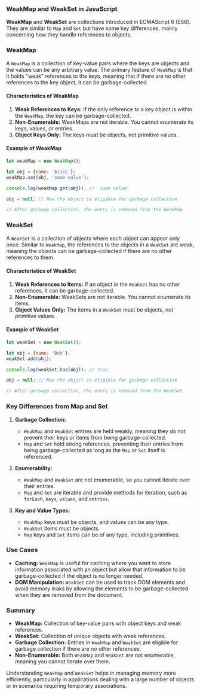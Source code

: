### WeakMap and WeakSet in JavaScript

**WeakMap** and **WeakSet** are collections introduced in ECMAScript 6 (ES6). They are similar to `Map` and `Set` but have some key differences, mainly concerning how they handle references to objects.

### WeakMap

A `WeakMap` is a collection of key-value pairs where the keys are objects and the values can be any arbitrary value. The primary feature of `WeakMap` is that it holds "weak" references to the keys, meaning that if there are no other references to the key object, it can be garbage-collected.

#### Characteristics of WeakMap

1. **Weak References to Keys:** If the only reference to a key object is within the `WeakMap`, the key can be garbage-collected.
2. **Non-Enumerable:** WeakMaps are not iterable. You cannot enumerate its keys, values, or entries.
3. **Object Keys Only:** The keys must be objects, not primitive values.

#### Example of WeakMap

```javascript
let weakMap = new WeakMap();

let obj = {name: 'Alice'};
weakMap.set(obj, 'some value');

console.log(weakMap.get(obj)); // 'some value'

obj = null; // Now the object is eligible for garbage collection

// After garbage collection, the entry is removed from the WeakMap
```

### WeakSet

A `WeakSet` is a collection of objects where each object can appear only once. Similar to `WeakMap`, the references to the objects in a `WeakSet` are weak, meaning the objects can be garbage-collected if there are no other references to them.

#### Characteristics of WeakSet

1. **Weak References to Items:** If an object in the `WeakSet` has no other references, it can be garbage-collected.
2. **Non-Enumerable:** WeakSets are not iterable. You cannot enumerate its items.
3. **Object Values Only:** The items in a `WeakSet` must be objects, not primitive values.

#### Example of WeakSet

```javascript
let weakSet = new WeakSet();

let obj = {name: 'Bob'};
weakSet.add(obj);

console.log(weakSet.has(obj)); // true

obj = null; // Now the object is eligible for garbage collection

// After garbage collection, the entry is removed from the WeakSet
```

### Key Differences from Map and Set

1. **Garbage Collection:**
   - `WeakMap` and `WeakSet` entries are held weakly, meaning they do not prevent their keys or items from being garbage-collected.
   - `Map` and `Set` hold strong references, preventing their entries from being garbage-collected as long as the `Map` or `Set` itself is referenced.

2. **Enumerability:**
   - `WeakMap` and `WeakSet` are not enumerable, so you cannot iterate over their entries.
   - `Map` and `Set` are iterable and provide methods for iteration, such as `forEach`, `keys`, `values`, and `entries`.

3. **Key and Value Types:**
   - `WeakMap` keys must be objects, and values can be any type.
   - `WeakSet` items must be objects.
   - `Map` keys and `Set` items can be of any type, including primitives.

### Use Cases

- **Caching:** `WeakMap` is useful for caching where you want to store information associated with an object but allow that information to be garbage-collected if the object is no longer needed.
- **DOM Manipulation:** `WeakSet` can be used to track DOM elements and avoid memory leaks by allowing the elements to be garbage-collected when they are removed from the document.

### Summary

- **WeakMap:** Collection of key-value pairs with object keys and weak references.
- **WeakSet:** Collection of unique objects with weak references.
- **Garbage Collection:** Entries in `WeakMap` and `WeakSet` are eligible for garbage collection if there are no other references.
- **Non-Enumerable:** Both `WeakMap` and `WeakSet` are not enumerable, meaning you cannot iterate over them.

Understanding `WeakMap` and `WeakSet` helps in managing memory more efficiently, particularly in applications dealing with a large number of objects or in scenarios requiring temporary associations.
